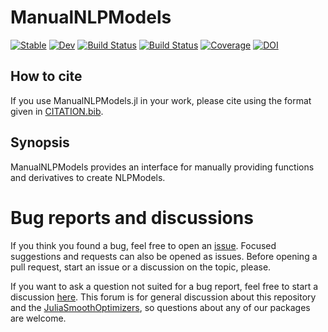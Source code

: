 # ManualNLPModels

[![Stable](https://img.shields.io/badge/docs-stable-blue.svg)](https://JuliaSmoothOptimizers.github.io/ManualNLPModels.jl/stable)
[![Dev](https://img.shields.io/badge/docs-dev-blue.svg)](https://JuliaSmoothOptimizers.github.io/ManualNLPModels.jl/dev)
[![Build Status](https://github.com/JuliaSmoothOptimizers/ManualNLPModels.jl/workflows/CI/badge.svg)](https://github.com/JuliaSmoothOptimizers/ManualNLPModels.jl/actions)
[![Build Status](https://api.cirrus-ci.com/github/JuliaSmoothOptimizers/ManualNLPModels.jl.svg)](https://cirrus-ci.com/github/JuliaSmoothOptimizers/ManualNLPModels.jl)
[![Coverage](https://codecov.io/gh/JuliaSmoothOptimizers/ManualNLPModels.jl/branch/main/graph/badge.svg)](https://codecov.io/gh/JuliaSmoothOptimizers/ManualNLPModels.jl)
[![DOI](https://zenodo.org/badge/413573317.svg)](https://zenodo.org/badge/latestdoi/413573317)

## How to cite

If you use ManualNLPModels.jl in your work, please cite using the format given in [CITATION.bib](CITATION.bib).

## Synopsis

ManualNLPModels provides an interface for manually providing functions and derivatives to create NLPModels.

# Bug reports and discussions

If you think you found a bug, feel free to open an [issue](https://github.com/JuliaSmoothOptimizers/ManualNLPModels.jl/issues).
Focused suggestions and requests can also be opened as issues. Before opening a pull request, start an issue or a discussion on the topic, please.

If you want to ask a question not suited for a bug report, feel free to start a discussion [here](https://github.com/JuliaSmoothOptimizers/Organization/discussions). This forum is for general discussion about this repository and the [JuliaSmoothOptimizers](https://github.com/JuliaSmoothOptimizers), so questions about any of our packages are welcome.
